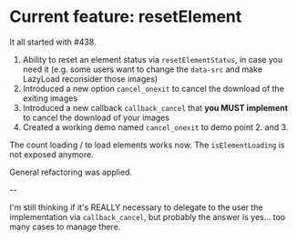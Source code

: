 # Current feature: resetElement

It all started with #438.

1. Ability to reset an element status via `resetElementStatus`, in case you need it 
   (e.g. some users want to change the `data-src` and make LazyLoad reconsider those images)
2. Introduced a new option `cancel_onexit` to cancel the download of the exiting images
3. Introduced a new callback `callback_cancel` that **you MUST implement** to cancel the download of your images
4. Created a working demo named `cancel_onexit` to demo point 2. and 3.

The count loading / to load elements works now.
The `isElementLoading` is not exposed anymore.

General refactoring was applied.

--

I'm still thinking if it's REALLY necessary to delegate to the user the implementation via `callback_cancel`, but probably the answer is yes... too many cases to manage there.